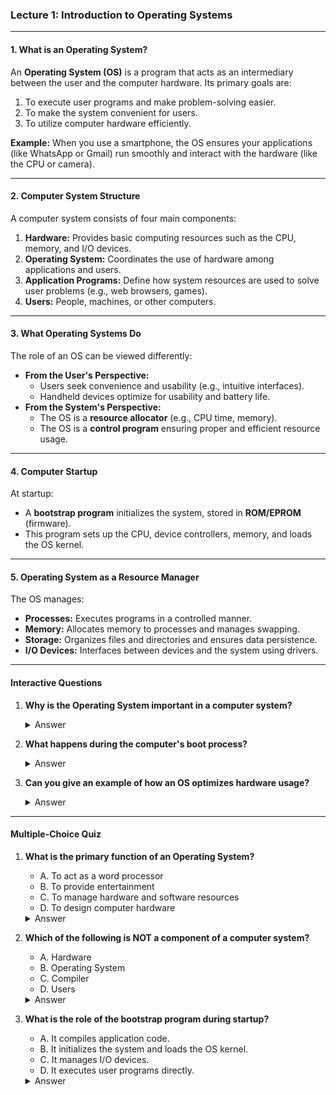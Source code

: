 ### Lecture 1: Introduction to Operating Systems

---

#### **1. What is an Operating System?**
An **Operating System (OS)** is a program that acts as an intermediary between the user and the computer hardware. Its primary goals are:
1. To execute user programs and make problem-solving easier.
2. To make the system convenient for users.
3. To utilize computer hardware efficiently.

**Example:** When you use a smartphone, the OS ensures your applications (like WhatsApp or Gmail) run smoothly and interact with the hardware (like the CPU or camera).

---

#### **2. Computer System Structure**
A computer system consists of four main components:
1. **Hardware:** Provides basic computing resources such as the CPU, memory, and I/O devices.
2. **Operating System:** Coordinates the use of hardware among applications and users.
3. **Application Programs:** Define how system resources are used to solve user problems (e.g., web browsers, games).
4. **Users:** People, machines, or other computers.

---

#### **3. What Operating Systems Do**
The role of an OS can be viewed differently:
- **From the User's Perspective:** 
  - Users seek convenience and usability (e.g., intuitive interfaces).
  - Handheld devices optimize for usability and battery life.
- **From the System's Perspective:** 
  - The OS is a **resource allocator** (e.g., CPU time, memory).
  - The OS is a **control program** ensuring proper and efficient resource usage.

---

#### **4. Computer Startup**
At startup:
- A **bootstrap program** initializes the system, stored in **ROM/EPROM** (firmware).
- This program sets up the CPU, device controllers, memory, and loads the OS kernel.

---

#### **5. Operating System as a Resource Manager**
The OS manages:
- **Processes:** Executes programs in a controlled manner.
- **Memory:** Allocates memory to processes and manages swapping.
- **Storage:** Organizes files and directories and ensures data persistence.
- **I/O Devices:** Interfaces between devices and the system using drivers.

---

#### **Interactive Questions**
1. **Why is the Operating System important in a computer system?**

   <details>
   <summary>Answer</summary>
   The OS acts as an intermediary between hardware and users, efficiently managing resources like CPU, memory, and I/O devices.
   </details>

2. **What happens during the computer's boot process?**

   <details>
   <summary>Answer</summary>
   The bootstrap program initializes the system, sets up hardware components, and loads the OS kernel into memory.
   </details>

3. **Can you give an example of how an OS optimizes hardware usage?**

   <details>
   <summary>Answer</summary>
   The OS schedules processes so that the CPU and I/O devices are never idle, thereby optimizing hardware efficiency.
   </details>

---

#### **Multiple-Choice Quiz**

1. **What is the primary function of an Operating System?**
   - A. To act as a word processor
   - B. To provide entertainment
   - C. To manage hardware and software resources
   - D. To design computer hardware

   <details>
   <summary>Answer</summary>
   C. To manage hardware and software resources
   </details>

2. **Which of the following is NOT a component of a computer system?**
   - A. Hardware
   - B. Operating System
   - C. Compiler
   - D. Users

   <details>
   <summary>Answer</summary>
   C. Compiler
   </details>

3. **What is the role of the bootstrap program during startup?**
   - A. It compiles application code.
   - B. It initializes the system and loads the OS kernel.
   - C. It manages I/O devices.
   - D. It executes user programs directly.

   <details>
   <summary>Answer</summary>
   B. It initializes the system and loads the OS kernel.
   </details>
